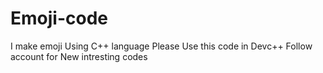 # Emoji-code
I make emoji Using C++ language
Please Use this code in Devc++
Follow account for New intresting codes
